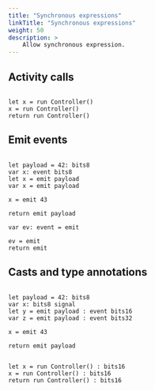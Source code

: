 ```yaml
---
title: "Synchronous expressions"
linkTitle: "Synchronous expressions"
weight: 50
description: >
    Allow synchronous expression.
---
```



## Activity calls

```blech

let x = run Controller()
x = run Controller()
return run Controller()

```

## Emit events

```blech

let payload = 42: bits8
var x: event bits8
let x = emit payload
var x = emit payload

x = emit 43

return emit payload
```

```blech
var ev: event = emit

ev = emit
return emit
```

## Casts and type annotations

```blech

let payload = 42: bits8
var x: bits8 signal
let y = emit payload : event bits16
var z = emit payload : event bits32

x = emit 43

return emit payload

```


```blech

let x = run Controller() : bits16
x = run Controller() : bits16
return run Controller() : bits16

```
